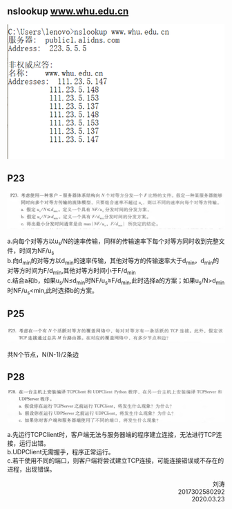 ## nslookup  www.whu.edu.cn
![](pic/1-1.png)
## P23
![](pic/2-1.png)</br>
<p>
a.向每个对等方以u<sub>s</sub>/N的速率传输，同样的传输速率下每个对等方同时收到完整文件，时间为NF/u<sub>s</sub></br>
b.向d<sub>min</sub>的对等方以d<sub>min</sub>的速率传输，其他对等方的传输速率大于d<sub>min</sub>，d<sub>min</sub>的对等方时间为F/d<sub>min</sub>,其他对等方时间小于F/d<sub>min</sub></br>
c.结合a和b，如果u<sub>s</sub>/N≤d<sub>min</sub>时NF/u<sub>s</sub>≥F/d<sub>min</sub>,此时选择a的方案；如果u<sub>s</sub>/N>d<sub>min</sub>时NF/u<sub>s</sub><<F/d<sub>min</sub>,此时选择b的方案。</br>
</p>

## P25
![](pic/2-2.png)
<p>
共N个节点，N(N-1)/2条边
</p>

## P28
![](pic/2-3.png)
<p>
a.先运行TCPClient时，客户端无法与服务器端的程序建立连接，无法进行TCP连接，运行出错。</br>
b.UDPClient无需握手，程序正常运行。</br>
c.若干使用不同的端口，则客户端将尝试建立TCP连接，可能连接错误或不存在的进程，出现错误。</br>
</p>

 <p align="right">刘涛<br/>2017302580292<br/>2020.03.23</p>